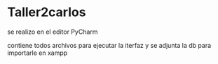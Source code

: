 # Taller2carlos

se realizo en el editor PyCharm

contiene todos archivos para ejecutar la iterfaz y se adjunta la db para importarle en xampp
